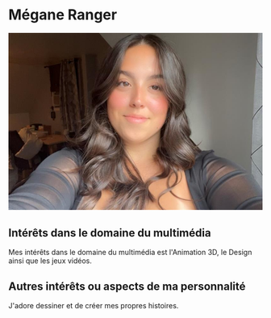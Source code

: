 # Mégane Ranger
![C'est moi!](77a83ac0-4204-4409-b7b3-ee550a6a2948.jpg)
## Intérêts dans le domaine du multimédia
Mes intérêts dans le domaine du multimédia est l'Animation 3D, le Design ainsi que les jeux vidéos. 

## Autres intérêts ou aspects de ma personnalité
J'adore dessiner et de créer mes propres histoires.
